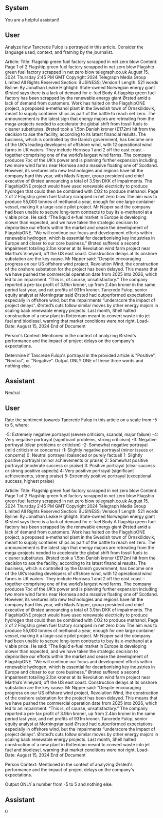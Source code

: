 ## System

You are a helpful assistant!

## User


Analyze how Tancrede Fulop is portrayed in this article. Consider the language used, context, and framing by the journalist.

Article:
Title: Flagship green fuel factory scrapped in net zero blow
Content: Page 1 of 2
Flagship green fuel factory scrapped in net zero blow
Flagship green fuel factory scrapped in net zero blow
telegraph.co.uk
August 15, 2024 Thursday 2:45 PM GMT
Copyright 2024 Telegraph Media Group Limited All Rights Reserved
Section: BUSINESS; Version:1
Length: 521 words
Byline: By Jonathan Leake
Highlight: State-owned Norwegian energy giant Ørsted says there is a lack of demand for e-fuel
Body
A flagship green fuel factory has been scrapped by the renewable energy giant Ørsted  amid a lack of demand 
from customers.
Work has halted on the FlagshipONE project, a proposed e-methanol plant in the Swedish town of Örnsköldsvik, 
meant to supply container ships as part of the battle to reach net zero.
The announcement is the latest sign that energy majors are retreating from the mega-projects needed to accelerate 
the global shift from fossil fuels to cleaner substitutes. 
Ørsted took a 1.5bn Danish kroner (£172m) hit from the decision to axe the facility, according to its latest financial 
results.
The business, which is controlled by the Danish government, has become one of the UK’s leading developers of 
offshore wind, with 12 operational wind farms in UK waters.
They include Hornsea 1 and 2 off the east coast – together comprising one of the world’s largest wind farms.
The company produces 7pc of the UK’s power and is planning further expansion including two more wind farms 
near Hornsea  and a massive floating one off Scotland.
However, its ventures into new technologies and regions have hit the company hard this year, with Mads Nipper, 
group president and chief executive of Ørsted announcing a total of 3.9bn DKK of impairments.
The FlagshipONE project would have used renewable electricity to produce hydrogen that could then be combined 
with CO2 to produce methanol.
Page 2 of 2
Flagship green fuel factory scrapped in net zero blow
The aim was to produce 55,000 tonnes of methanol a year, enough for one large container vessel, making it a 
large-scale pilot project.
Mr Nipper said the company had been unable to secure long-term contracts to buy its e-methanol at a viable price.
He said: “The liquid e-fuel market in Europe is developing slower than expected, and we have taken the strategic 
decision to deprioritise our efforts within the market and cease the development of FlagshipONE.
“We will continue our focus and development efforts within renewable hydrogen, which is essential for 
decarbonising key industries in Europe and closer to our core business.”
Ørsted suffered a second impairment totalling 2.1bn kroner at its Revolution wind farm project near Martha’s 
Vineyard, off the US east coast. Construction delays at its onshore substation are the key cause.
Mr Nipper said: “Despite encouraging progress on our US offshore wind project, Revolution Wind, the construction 
of the onshore substation for the project has been delayed. This means that we have pushed the commercial 
operation date from 2025 into 2026, which led to an impairment.
“This is, of course, unsatisfactory.”
The company reported a pre-tax profit of 3.9bn kroner, up from 2.4bn kroner in the same period last year, and net 
profits of 931m kroner.
Tancrede Fulop, senior equity analyst at Morningstar said Ørsted had outperformed expectations especially in 
offshore wind, but the impairments “underscore the impact of project delays”.
Ørsted’s cuts follow similar moves by other energy majors in scaling back renewable energy projects.
Last month, Shell halted construction of a new plant in Rotterdam meant to convert waste into jet fuel and biodiesel, 
warning that market conditions were not right.
Load-Date: August 15, 2024
End of Document

Person's Context: Mentioned in the context of analyzing Ørsted's performance and the impact of project delays on the company's expectations.

Determine if Tancrede Fulop's portrayal in the provided article is "Positive", "Neutral", or "Negative".
Output ONLY ONE of these three words and nothing else.


## Assistant

Neutral

## User


Rate the sentiment towards Tancrede Fulop in this article on a scale from -5 to 5, where:

-5: Extremely negative portrayal (severe criticism, scandal, major failure)
-4: Very negative portrayal (significant problems, strong criticism)
-3: Negative portrayal (clear problems or criticism)
-2: Somewhat negative portrayal (mild criticism or concerns)
-1: Slightly negative portrayal (minor issues or concerns)
0: Neutral portrayal (balanced or purely factual)
1: Slightly positive portrayal (minor achievements or praise)
2: Somewhat positive portrayal (moderate success or praise)
3: Positive portrayal (clear success or strong positive aspects)
4: Very positive portrayal (significant achievements, strong praise)
5: Extremely positive portrayal (exceptional success, highest praise)

Article:
Title: Flagship green fuel factory scrapped in net zero blow
Content: Page 1 of 2
Flagship green fuel factory scrapped in net zero blow
Flagship green fuel factory scrapped in net zero blow
telegraph.co.uk
August 15, 2024 Thursday 2:45 PM GMT
Copyright 2024 Telegraph Media Group Limited All Rights Reserved
Section: BUSINESS; Version:1
Length: 521 words
Byline: By Jonathan Leake
Highlight: State-owned Norwegian energy giant Ørsted says there is a lack of demand for e-fuel
Body
A flagship green fuel factory has been scrapped by the renewable energy giant Ørsted  amid a lack of demand 
from customers.
Work has halted on the FlagshipONE project, a proposed e-methanol plant in the Swedish town of Örnsköldsvik, 
meant to supply container ships as part of the battle to reach net zero.
The announcement is the latest sign that energy majors are retreating from the mega-projects needed to accelerate 
the global shift from fossil fuels to cleaner substitutes. 
Ørsted took a 1.5bn Danish kroner (£172m) hit from the decision to axe the facility, according to its latest financial 
results.
The business, which is controlled by the Danish government, has become one of the UK’s leading developers of 
offshore wind, with 12 operational wind farms in UK waters.
They include Hornsea 1 and 2 off the east coast – together comprising one of the world’s largest wind farms.
The company produces 7pc of the UK’s power and is planning further expansion including two more wind farms 
near Hornsea  and a massive floating one off Scotland.
However, its ventures into new technologies and regions have hit the company hard this year, with Mads Nipper, 
group president and chief executive of Ørsted announcing a total of 3.9bn DKK of impairments.
The FlagshipONE project would have used renewable electricity to produce hydrogen that could then be combined 
with CO2 to produce methanol.
Page 2 of 2
Flagship green fuel factory scrapped in net zero blow
The aim was to produce 55,000 tonnes of methanol a year, enough for one large container vessel, making it a 
large-scale pilot project.
Mr Nipper said the company had been unable to secure long-term contracts to buy its e-methanol at a viable price.
He said: “The liquid e-fuel market in Europe is developing slower than expected, and we have taken the strategic 
decision to deprioritise our efforts within the market and cease the development of FlagshipONE.
“We will continue our focus and development efforts within renewable hydrogen, which is essential for 
decarbonising key industries in Europe and closer to our core business.”
Ørsted suffered a second impairment totalling 2.1bn kroner at its Revolution wind farm project near Martha’s 
Vineyard, off the US east coast. Construction delays at its onshore substation are the key cause.
Mr Nipper said: “Despite encouraging progress on our US offshore wind project, Revolution Wind, the construction 
of the onshore substation for the project has been delayed. This means that we have pushed the commercial 
operation date from 2025 into 2026, which led to an impairment.
“This is, of course, unsatisfactory.”
The company reported a pre-tax profit of 3.9bn kroner, up from 2.4bn kroner in the same period last year, and net 
profits of 931m kroner.
Tancrede Fulop, senior equity analyst at Morningstar said Ørsted had outperformed expectations especially in 
offshore wind, but the impairments “underscore the impact of project delays”.
Ørsted’s cuts follow similar moves by other energy majors in scaling back renewable energy projects.
Last month, Shell halted construction of a new plant in Rotterdam meant to convert waste into jet fuel and biodiesel, 
warning that market conditions were not right.
Load-Date: August 15, 2024
End of Document

Person Context: Mentioned in the context of analyzing Ørsted's performance and the impact of project delays on the company's expectations.

Output ONLY a number from -5 to 5 and nothing else.


## Assistant

0


